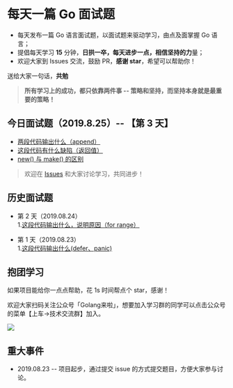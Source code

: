 # 每天一篇 Go 面试题
- 每天发布一篇 Go 语言面试题，以面试题来驱动学习，由点及面掌握 Go 语言；
- 提倡每天学习 **15** 分钟，**日拱一卒，每天进步一点，相信坚持的力**量；
- 欢迎大家到 Issues 交流，鼓励 PR，**感谢 star**，希望可以帮助你！

送给大家一句话，**共勉**
> **所有学习上的成功，都只依靠两件事 -- 策略和坚持，而坚持本身就是最重要的策略！**



## 今日面试题（2019.8.25）-- 【第 3 天】
- [两段代码输出什么（append）](https://github.com/Seekload/go-interview/issues/4)
- [这段代码有什么缺陷（返回值）](https://github.com/Seekload/go-interview/issues/5)
- [new() 与 make() 的区别](https://github.com/Seekload/go-interview/issues/6)


> 欢迎在 [Issues](https://github.com/Seekload/go-interview/issues) 和大家讨论学习，共同进步！


## 历史面试题
- 第 2 天（2019.08.24）<br>
1.[这段代码输出什么，说明原因（for range）](https://github.com/Seekload/go-interview/issues/3)

- 第 1 天（2019.08.23）<br>
1.[这段代码输出什么(defer、panic)](https://github.com/Seekload/go-interview/issues/2)


## 抱团学习
如果项目能给你一点点帮助，花 1s 时间帮点个 star，感谢！

欢迎大家扫码关注公众号「Golang来啦」，想要加入学习群的同学可以点击公众号的菜单【上车->技术交流群】加入。

<img src="https://img-blog.csdnimg.cn/20190329073452382.jpg">




## 重大事件
- 2019.08.23 -- 项目起步，通过提交 issue 的方式提交题目，方便大家参与讨论。